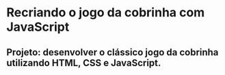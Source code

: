 # Recriando o jogo da cobrinha com JavaScript

## Projeto: desenvolver o clássico jogo da cobrinha utilizando HTML, CSS e JavaScript.
